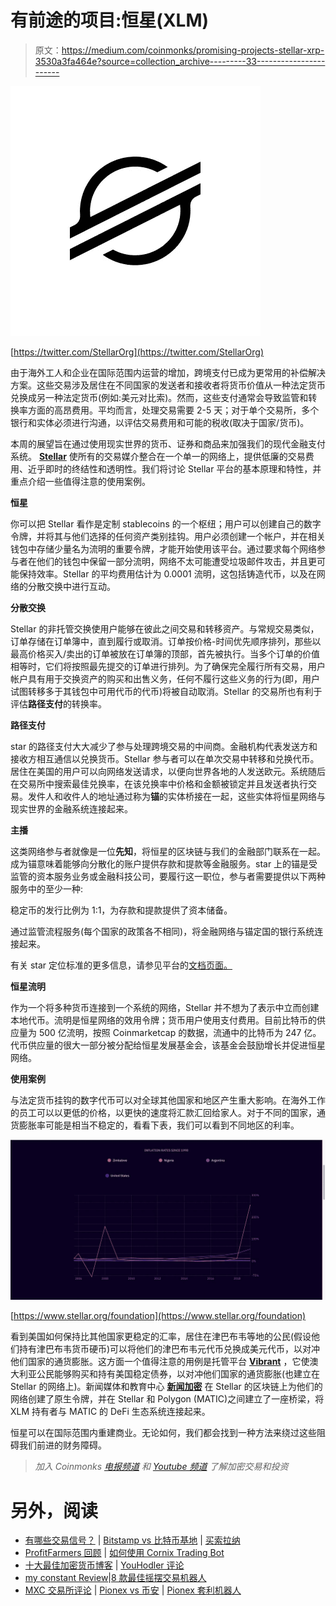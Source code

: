 # 有前途的项目:恒星(XLM)

> 原文：<https://medium.com/coinmonks/promising-projects-stellar-xrp-3530a3fa464e?source=collection_archive---------33----------------------->

![](img/3b6bc947a1e1133dd4d74747b72582d8.png)

[https://twitter.com/StellarOrg](https://twitter.com/StellarOrg)

由于海外工人和企业在国际范围内运营的增加，跨境支付已成为更常用的补偿解决方案。这些交易涉及居住在不同国家的发送者和接收者将货币价值从一种法定货币兑换成另一种法定货币(例如:美元对比索)。然而，这些支付通常会导致监管和转换率方面的高昂费用。平均而言，处理交易需要 2-5 天；对于单个交易所，多个银行和实体必须进行沟通，以评估交易费用和可能的税收(取决于国家/货币)。

本周的展望旨在通过使用现实世界的货币、证券和商品来加强我们的现代金融支付系统。 [**Stellar**](https://www.stellar.org) 使所有的交易媒介整合在一个单一的网络上，提供低廉的交易费用、近乎即时的终结性和透明性。我们将讨论 Stellar 平台的基本原理和特性，并重点介绍一些值得注意的使用案例。

**恒星**

你可以把 Stellar 看作是定制 stablecoins 的一个枢纽；用户可以创建自己的数字令牌，并将其与他们选择的任何资产类别挂钩。用户必须创建一个帐户，并在相关钱包中存储少量名为流明的重要令牌，才能开始使用该平台。通过要求每个网络参与者在他们的钱包中保留一部分流明，网络不太可能遭受垃圾邮件攻击，并且更可能保持效率。Stellar 的平均费用估计为 0.0001 流明，这包括铸造代币，以及在网络的分散交换中进行互动。

**分散交换**

Stellar 的非托管交换使用户能够在彼此之间交易和转移资产。与常规交易类似，订单存储在订单簿中，直到履行或取消。订单按价格-时间优先顺序排列，那些以最高价格买入/卖出的订单被放在订单簿的顶部，首先被执行。当多个订单的价值相等时，它们将按照最先提交的订单进行排列。为了确保完全履行所有交易，用户帐户具有用于交换资产的购买和出售义务，任何不履行这些义务的行为(即，用户试图转移多于其钱包中可用代币的代币)将被自动取消。Stellar 的交易所也有利于评估**路径支付**的转换率。

**路径支付**

star 的路径支付大大减少了参与处理跨境交易的中间商。金融机构代表发送方和接收方相互通信以兑换货币。Stellar 参与者可以在单次交易中转移和兑换代币。居住在美国的用户可以向网络发送请求，以便向世界各地的人发送欧元。系统随后在交易所中搜索最佳兑换率，在该兑换率中价格和金额被锁定并且发送者执行交易。发件人和收件人的地址通过称为**锚**的实体桥接在一起，这些实体将恒星网络与现实世界的金融系统连接起来。

**主播**

这类网络参与者就像是一位**先知**，将恒星的区块链与我们的金融部门联系在一起。成为锚意味着能够向分散化的账户提供存款和提款等金融服务。star 上的锚是受监管的资本服务业务或金融科技公司，要履行这一职位，参与者需要提供以下两种服务中的至少一种:

稳定币的发行比例为 1:1，为存款和提款提供了资本储备。

通过监管流程服务(每个国家的政策各不相同)，将金融网络与锚定国的银行系统连接起来。

有关 star 定位标准的更多信息，请参见平台的[文档页面。](https://www.stellar.org/learn/anchor-basics)

**恒星流明**

作为一个将多种货币连接到一个系统的网络，Stellar 并不想为了表示中立而创建本地代币。流明是恒星网络的效用令牌；货币用户使用支付费用。目前比特币的供应量为 500 亿流明，按照 Coinmarketcap 的数据，流通中的比特币为 247 亿。代币供应量的很大一部分被分配给恒星发展基金会，该基金会鼓励增长并促进恒星网络。

**使用案例**

与法定货币挂钩的数字代币可以对全球其他国家和地区产生重大影响。在海外工作的员工可以以更低的价格，以更快的速度将汇款汇回给家人。对于不同的国家，通货膨胀率可能是相当不稳定的，看看下表，我们可以看到不同地区的利率。

![](img/6a5f6b951fec4c5f7b9e3aa1377e02ff.png)

[https://www.stellar.org/foundation](https://www.stellar.org/foundation)

看到美国如何保持比其他国家更稳定的汇率，居住在津巴布韦等地的公民(假设他们持有津巴布韦货币硬币)可以将他们的津巴布韦元代币兑换成美元代币，以对冲他们国家的通货膨胀。这方面一个值得注意的用例是托管平台 [**Vibrant**](https://vibrantapp.com) ，它使澳大利亚公民能够购买和持有美国稳定债券，以对冲他们国家的通货膨胀(也建立在 Stellar 的网络上)。新闻媒体和教育中心 [**新闻加密**](/coinmonks/promising-projects-newscrypto-68ffbdf939a4) 在 Stellar 的区块链上为他们的网络创建了原生令牌，并在 Stellar 和 Polygon (MATIC)之间建立了一座桥梁，将 XLM 持有者与 MATIC 的 DeFi 生态系统连接起来。

恒星可以在国际范围内重建商业。无论如何，我们都会找到一种方法来绕过这些阻碍我们前进的财务障碍。

> *加入 Coinmonks* [*电报频道*](https://t.me/coincodecap) *和* [*Youtube 频道*](https://www.youtube.com/c/coinmonks/videos) *了解加密交易和投资*

# 另外，阅读

*   [有哪些交易信号？](https://coincodecap.com/trading-signal) | [Bitstamp vs 比特币基地](https://coincodecap.com/bitstamp-coinbase) | [买索拉纳](https://coincodecap.com/buy-solana)
*   [ProfitFarmers 回顾](https://coincodecap.com/profitfarmers-review) | [如何使用 Cornix Trading Bot](https://coincodecap.com/cornix-trading-bot)
*   [十大最佳加密货币博客](https://coincodecap.com/best-cryptocurrency-blogs) | [YouHodler 评论](https://coincodecap.com/youhodler-review)
*   [my constant Review](https://coincodecap.com/myconstant-review)|[8 款最佳摇摆交易机器人](https://coincodecap.com/best-swing-trading-bots)
*   [MXC 交易所评论](/coinmonks/mxc-exchange-review-3af0ec1cba8c) | [Pionex vs 币安](https://coincodecap.com/pionex-vs-binance) | [Pionex 套利机器人](https://coincodecap.com/pionex-arbitrage-bot)
